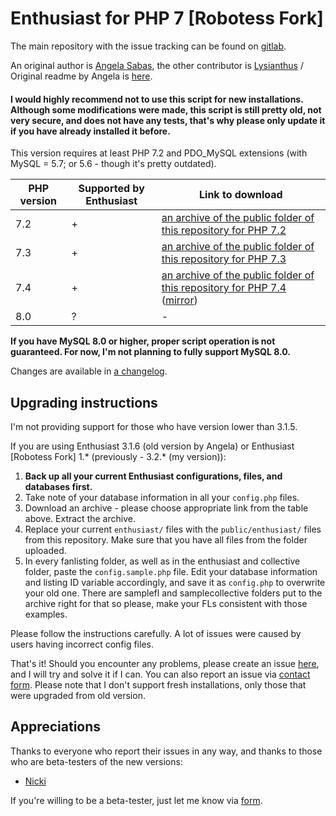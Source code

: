 # Enthusiast for PHP 7 [Robotess Fork]

The main repository with the issue tracking can be found on [gitlab](https://gitlab.com/tfl-php-scripts/enthusiast).

An original author is [Angela Sabas](https://github.com/angelasabas/enthusiast), the other contributor is [Lysianthus](https://github.com/Lysianthus/enthusiast) / Original readme by Angela is [here](https://gitlab.com/tfl-php-scripts/enthusiast/readme.txt).

#### I would highly recommend not to use this script for new installations. Although some modifications were made, this script is still pretty old, not very secure, and does not have any tests, that's why please only update it if you have already installed it before.

This version requires at least PHP 7.2 and PDO_MySQL extensions (with MySQL = 5.7; or 5.6 - though it's pretty outdated).

| PHP version | Supported by Enthusiast | Link to download |
|------------------------------------------|-------------------------|---------------------|
| 7.2 | + |[an archive of the public folder of this repository for PHP 7.2](https://scripts.robotess.net/files/enthusiast/php72-php73-master.zip)|
| 7.3 | + |[an archive of the public folder of this repository for PHP 7.3](https://scripts.robotess.net/files/enthusiast/php72-php73-master.zip)| 
| 7.4 | + |[an archive of the public folder of this repository for PHP 7.4](https://gitlab.com/tfl-php-scripts/enthusiast/-/archive/master/enthusiast-master.zip?path=public) ([mirror](https://scripts.robotess.net/files/enthusiast/php74-master.zip))|
| 8.0 | ? |-|

**If you have MySQL 8.0 or higher, proper script operation is not guaranteed. For now, I'm not planning to fully support MySQL 8.0.** 

Changes are available in [a changelog](https://gitlab.com/tfl-php-scripts/enthusiast/CHANGELOG.md).

## Upgrading instructions

I'm not providing support for those who have version lower than 3.1.5.

If you are using Enthusiast 3.1.6 (old version by Angela) or Enthusiast [Robotess Fork] 1.* (previously - 3.2.* (my version)):

1. **Back up all your current Enthusiast configurations, files, and databases first.**
2. Take note of your database information in all your `config.php` files.
3. Download an archive - please choose appropriate link from the table above. Extract the archive.
4. Replace your current `enthusiast/` files with the `public/enthusiast/` files from this repository. Make sure that you have all files from the folder uploaded.
5. In every fanlisting folder, as well as in the enthusiast and collective folder, paste the `config.sample.php` file. Edit your database information and listing ID variable accordingly, and save it as `config.php` to overwrite your old one. There are samplefl and samplecollective folders put to the archive right for that so please, make your FLs consistent with those examples. 

Please follow the instructions carefully. A lot of issues were caused by users having incorrect config files.

That's it! Should you encounter any problems, please create an issue [here](https://gitlab.com/tfl-php-scripts/enthusiast/-/issues), and I will try and solve it if I can. You can also report an issue via [contact form](http://contact.robotess.net?box=scripts&subject=Issue+with+Enthusiast). Please note that I don't support fresh installations, only those that were upgraded from old version.

## Appreciations
Thanks to everyone who report their issues in any way, and thanks to those who are beta-testers of the new versions:
* [Nicki](https://fanlistings.nickifaulk.com/)
 
If you're willing to be a beta-tester, just let me know via [form](http://contact.robotess.net?box=scripts&subject=Beta-Testing+of+Enthusiast).